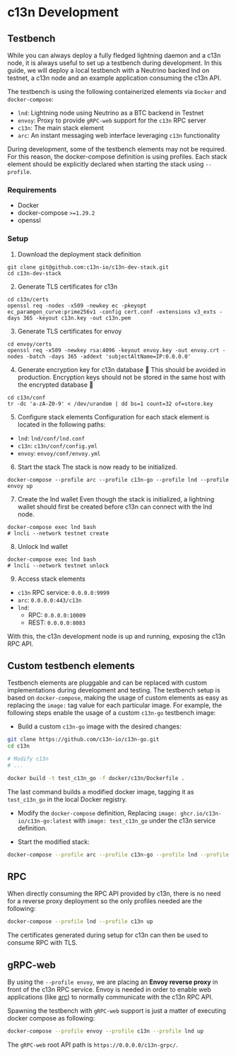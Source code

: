 # c13n Development

## Testbench
While you can always deploy a fully fledged lightning daemon and a c13n node, it is always useful to set up a testbench during development. In this guide, we will deploy a local testbench with a Neutrino backed lnd on testnet, a c13n node and an example application consuming the c13n API.

The testbench is using the following containerized elements via `Docker` and `docker-compose`:

* `lnd`: Lightning node using Neutrino as a BTC backend in Testnet
* `envoy`: Proxy to provide `gRPC-web` support for the `c13n` RPC server
* `c13n`: The main stack element
* `arc`: An instant messaging web interface leveraging `c13n` functionality

During development, some of the testbench elements may not be required. For this reason, the docker-compose definition is using profiles. Each stack element should be explicitly declared when starting the stack using `--profile`.

### Requirements
* Docker
* docker-compose `>=1.29.2`
* openssl

### Setup

1. Download the deployment stack definition
```shell
git clone git@github.com:c13n-io/c13n-dev-stack.git
cd c13n-dev-stack
```

2. Generate TLS certificates for c13n
```shell
cd c13n/certs
openssl req -nodes -x509 -newkey ec -pkeyopt ec_paramgen_curve:prime256v1 -config cert.conf -extensions v3_exts -days 365 -keyout c13n.key -out c13n.pem
```

3. Generate TLS certificates for envoy
```shell
cd envoy/certs
openssl req -x509 -newkey rsa:4096 -keyout envoy.key -out envoy.crt -nodes -batch -days 365 -addext 'subjectAltName=IP:0.0.0.0'
```

4. Generate encryption key for c13n database
:construction: This should be avoided in production. Encryption keys should not be stored in the same host with the encrypted database :construction:

```shell
cd c13n/conf
tr -dc 'a-zA-Z0-9' < /dev/urandom | dd bs=1 count=32 of=store.key
```

5. Configure stack elements
Configuration for each stack element is located in the following paths:
* `lnd`: `lnd/conf/lnd.conf`
* `c13n`: `c13n/conf/config.yml`
* `envoy`: `envoy/conf/envoy.yml`

6. Start the stack
The stack is now ready to be initialized.
```shell
docker-compose --profile arc --profile c13n-go --profile lnd --profile envoy up
```

7. Create the lnd wallet
Even though the stack is initialized, a lightning wallet should first be created before c13n can connect with the lnd node.
```shell
docker-compose exec lnd bash
# lncli --network testnet create
```

8. Unlock lnd wallet
```shell
docker-compose exec lnd bash
# lncli --network testnet unlock
```

9. Access stack elements
* `c13n` RPC service: `0.0.0.0:9999`
* `arc`: `0.0.0.0:443/c13n`
* `lnd`:
    * RPC: `0.0.0.0:10009`
    * REST: `0.0.0.0:8083`

With this, the c13n development node is up and running, exposing the c13n RPC API.

## Custom testbench elements
Testbench elements are pluggable and can be replaced with custom implementations during development and testing. The testbench setup is based on `docker-compose`, making the usage of custom elements as easy as replacing the `image:` tag value for each particular image. For example, the following steps enable the usage of a custom `c13n-go` testbench image:

* Build a custom `c13n-go` image with the desired changes:

```bash
git clone https://github.com/c13n-io/c13n-go.git
cd c13n

# Modify c13n
# ...

docker build -t test_c13n_go -f docker/c13n/Dockerfile . 
```

The last command builds a modified docker image, tagging it as `test_c13n_go` in the local Docker registry.

* Modify the `docker-compose` definition, Replacing `image: ghcr.io/c13n-io/c13n-go:latest` with `image: test_c13n_go` under the c13n service definition.

* Start the modified stack:

```bash
docker-compose --profile arc --profile c13n-go --profile lnd --profile envoy up
```


## RPC
When directly consuming the RPC API provided by c13n, there is no need for a reverse proxy deployment so the only profiles needed are the following:

```bash
docker-compose --profile lnd --profile c13n up
```

The certificates generated during setup for c13n can then be used to consume RPC with TLS.

## gRPC-web
By using the `--profile envoy`, we are placing an **Envoy reverse proxy** in front of the c13n RPC service. Envoy is needed in order to enable web applications (like [arc](https://github.com/c13n-io/arc/)) to normally communicate with the c13n RPC API.

Spawning the testbench with `gRPC-web` support is just a matter of executing docker compose as following:

```bash
docker-compose --profile envoy --profile c13n --profile lnd up
```

The `gRPC-web` root API path is `https://0.0.0.0/c13n-grpc/`.
